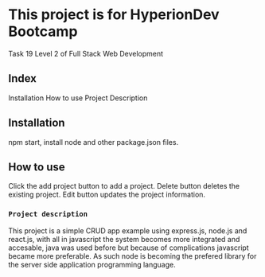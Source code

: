 # This project is for HyperionDev Bootcamp

Task 19 Level 2 of Full Stack Web Development

## Index

Installation
How to use
Project Description

## Installation

npm start, install node and other package.json files.

## How to use

Click the add project button to add a project.
Delete button deletes the existing project.
Edit button updates the project information.

### `Project description`

This project is a simple CRUD app example using express.js, node.js and react.js, with all in javascript the system becomes more integrated and accesable, java was used before but because of complications javascript became more preferable. As such node is becoming the prefered library for the server side application programming language.

